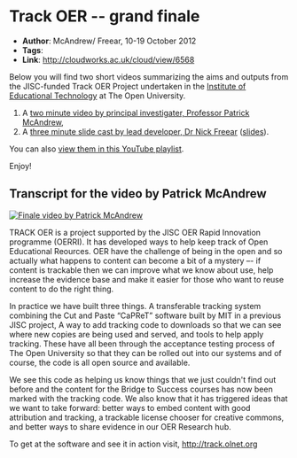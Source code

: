 # Track OER -- grand finale #

 * **Author**: McAndrew/ Freear, 10-19 October 2012
 * **Tags**:
 * **Link**: <http://cloudworks.ac.uk/cloud/view/6568>


Below you will find two short videos summarizing the aims and outputs from the JISC-funded Track OER Project undertaken in the [Institute of Educational Technology][iet] at The Open University.

 1. A [two minute video by principal investigater, Professor Patrick McAndrew][pod-mcandrew],
 2. A [three minute slide cast by lead developer, Dr Nick Freear][pod-freear] ([slides][slides-freear]).

You can also [view them in this YouTube playlist][yt-list].

Enjoy!

## Transcript for the video by Patrick McAndrew ##

[![Finale video by Patrick McAndrew][yt-img-mcandrew]][yt-vid-mcandrew]

TRACK OER is a project supported by the JISC OER Rapid Innovation programme (OERRI). It has developed ways to help keep track of Open Educational Reources. OER have the challenge of being in the open and so actually what happens to content can become a bit of a mystery –- if content is trackable then we can improve what we know about use, help increase the evidence base and make it easier for those who want to reuse content to do the right thing.

In practice we have built three things. A transferable tracking system combining the Cut and Paste “CaPReT” software built by MIT in a previous JISC project, A way to add tracking code to downloads so that we can see where new copies are being used and served, and tools to help apply tracking. These have all been through the acceptance testing process of The Open University so that they can be rolled out into our systems and of course, the code is all open source and available.

We see this code as helping us know things that we just couldn't find out before and the content for the Bridge to Success courses has now been marked with the tracking code. We also know that it has triggered ideas that we want to take forward: better ways to embed content with good attribution and tracking, a trackable license chooser for creative commons, and better ways to share evidence in our OER Research hub.

To get at the software and see it in action visit, <http://track.olnet.org>


[iet]: http://iet.open.ac.uk/
[pod-mcandrew]: http://podcast.open.ac.uk/pod/trackoer#!edb526f6c0 "Finale video by Patrick McAndrew, on OU Podcasts"
[pod-freear]: http://podcast.open.ac.uk/pod/trackoer#!811d8699eb "Finale slide cast by Nick Freear, on OU Podcasts"
[yt-list]: http://youtube.com/playlist?list=PLbk9PlEH5tn1tLS3oXh_zYUJ5AczPOCpM
[yt-vid-mcandrew]: http://youtu.be/lD6jmQxBa4s "Finale video by Patrick McAndrew, on YouTube"
[yt-img-mcandrew]: http://i1.ytimg.com/vi/lD6jmQxBa4s/hqdefault.jpg
[yt-vid-freear]: http://youtu.be/pKioYCPigCo "Finale slide cast by Nick Freear, on YouTube"
[yt-img-freear]: http://i1.ytimg.com/vi/pKioYCPigCo/hqdefault.jpg
[slides-freear]: https://docs.google.com/presentation/pub?id=1LmFrSDU5-jP1Ff34Vee8ug2D7-yq6Ut9nAULC2Ln2lY&start=false&loop=false&delayms=3000 "Slides on Google Docs"

